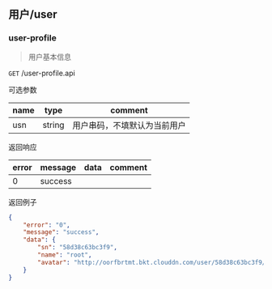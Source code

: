 ## 用户/user

### user-profile

> 用户基本信息

`GET` /user-profile.api

可选参数

| name | type | comment |
| ---- | ---- | ------- |
| usn | string | 用户串码，不填默认为当前用户 |

返回响应

| error | message | data | comment |
| ---- | ------- | ---- | ------- |
| 0 | success |  |  |

返回例子

```json
{
    "error": "0",
    "message": "success",
    "data": {        
        "sn": "58d38c63bc3f9",
        "name": "root",
        "avatar": "http://oorfbrtmt.bkt.clouddn.com/user/58d38c63bc3f9/avatar"
    }
}
```